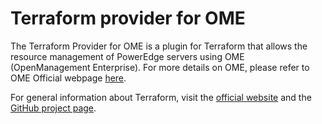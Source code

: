 # Terraform provider for OME

The Terraform Provider for OME is a plugin for Terraform that allows the resource management of PowerEdge servers using OME (OpenManagement Enterprise). For more details on OME, please refer to OME Official webpage [here][ome-website].

For general information about Terraform, visit the [official website][tf-website] and the [GitHub project page][tf-github].

[tf-website]: https://terraform.io
[tf-github]: https://github.com/hashicorp/terraform
[ome-website]:  https://www.dell.com/support/kbdoc/en-in/000175879/support-for-openmanage-enterprise?lang=en

